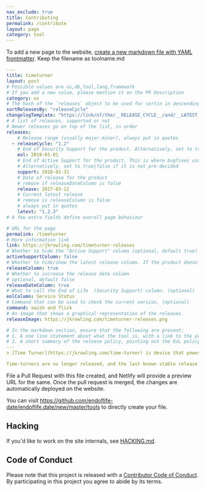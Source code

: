 ```yaml
---
nav_exclude: true
title: Contributing
permalink: /contribute
layout: page
category: tool
---
```


To add a new page to the website, [create a new markdown file with YAML frontmatter](https://github.com/endoflife-date/endoflife.date/new/master/tools). Keep the filename as toolname.md

```yaml
---
title: timeturner
layout: post
# Possible values are os,db,tool,lang,framework
# If you add a new value, please mention it on the PR Description
category: os
# The hash of the `releases` object to be used for sortin in descending order
sortReleasesBy: "releaseCycle"
changelogTemplate: "https://link/of/the/__RELEASE_CYCLE__/and/__LATEST__/version"
# A list of releases, supported or not
# Newer releases go on top of the list, in order
releases:
    # Release range (usually major.minor), always put in quotes
  - releaseCycle: "1.2"
    # End of Security Support for the product. Alternatively, set to true|false if EOL is not pre-decided
    eol: 2019-01-01
    # End of Active Support for the product. This is where bugfixes usually stop coming in. (remove if activeSupportColumn=false)
    # Alternatively, set to true|false if it is not pre-decided
    support: 2018-01-31
    # Date of release for the product
    # remove if releaseDateColumn is false
    release: 2017-03-12
    # Current latest release
    # remove is releaseColumn is false
    # always put in quotes
    latest: "1.2.3"
# A few extra fields define overall page behaviour

# URL for the page
permalink: /timeturner
# More information link
link: https://jkrowling.com/timeturner-releases
# Whether to hide the "Active Support" column (optional, default true)
activeSupportColumn: false
# Whether to hide/show the latest release column. If the product doesn't have patch releases, set this to false. (optional, default true)
releaseColumn: true
# Whether to increase the release date column
# optional, default false
releaseDateColumn: true
# What to call the End of Life  (Security Support) column. (optional)
eolColumn: Service Status
# Command that can be used to check the current version. (optional)
command: swish and flick
# An image that shows a graphical representation of the releases.
releaseImage: https://jkrowling.com/timeturner-releases.png

# In the markdown section, ensure that the following are present:
# 1. A one line statement about what the tool is, with a link to the primary website
# 2. A short summary of the release policy, pointing out the EoL policy as well, if available.
---
> [Time Turner](https://jkrowling.com/time-turner) is device that powers short-term time travel.

Time-turners are no longer released, and the last known stable release was in HP.5 release.
```

File a Pull Request with this file created, and Netlify will provide a preview URL for the same. Once the pull request is merged, the changes are automatically deployed on the website.

You can visit <https://github.com/endoflife-date/endoflife.date/new/master/tools> to directly create your file.

## Hacking

If you'd like to work on the site internals, see [HACKING.md](https://github.com/endoflife-date/endoflife.date/blob/master/HACKING.md).

## Code of Conduct

Please note that this project is released with a [Contributor Code of Conduct](CODE-OF-CONDUCT.md). By participating in this project you agree to abide by its terms.
